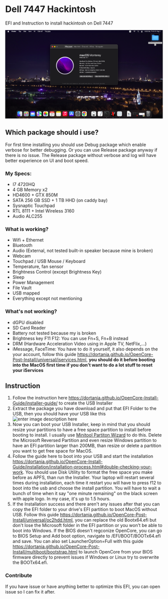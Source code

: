 
# Dell 7447 Hackintosh
EFI and Instruction to install hackintosh on Dell 7447

![enter image description here](./img/screenshot-1.png)

## Which package should i use?
For first time installing you should use Debug package which enable verbose for better debugging. Or you can use Release package anyway if there is no issue. The Release package without verbose and log will have better experience on UI and boot speed.

### My Specs:

 - I7 4720HQ
 - 4 GB Memory x2
 - HD4600 + GTX 850M
 - SATA 256 GB SSD + 1 TB HHD (on caddy bay)
 - Sysnaptic Touchpad
 - RTL 8111 + Intel Wireless 3160
 - Audio ALC255
### What is working?
- Wifi + Ethernet
- Bluetooth
- Audio (External, not tested built-in speaker because mine is broken)
- Webcam
- Touchpad / USB Mouse / Keyboard
- Temperature, fan sensor
- Brightness Control (except Brightness Key)
- Sleep
- Power Management
- File Vault
- USB mapped
- Everything except not mentioning
### What's not working?
- dGPU disabled
- SD Card Reader
- Battery not tested because my is broken
- Brightness key F11 F12: You can use Fn+S, Fn+B instead
- DRM (Hardware Acceleration Video using in Apple TV, NetFlix,...)
- iMessage, FaceTime: You have to do it yourself, it also depends on the your account, follow this guide https://dortania.github.io/OpenCore-Post-Install/universal/iservices.html, **you should do it before booting into the MacOS first time if you don't want to do a lot stuff to reset your iServices**

## Instruction

 1. Follow the instruction here https://dortania.github.io/OpenCore-Install-Guide/installer-guide/ to create the USB Installer
 2. Extract the package you have download and put that EFI Folder to the USB, then you should have your USB like this ![enter image description here](https://dortania.github.io/OpenCore-Install-Guide/assets/img/com-efi-done.a6fb730e.png)
 3. Now you can boot your USB Installer, keep in mind that you should resize your partitions to have a free space partition to install before booting to install.
I usually use [Minitool Partiton Wizard](https://www.partitionwizard.com/free-partition-manager.html) to do this. Delete the Microsoft Reversed Partition and even resize Windows partition to have an EFI partition larger than 200MB, than resize or delete a partition you want to get free space for MacOS.
4. Follow the guide here to boot into your USB and start the installation https://dortania.github.io/OpenCore-Install-Guide/installation/installation-process.html#double-checking-your-work. You should use Disk Utility to format the free space you make before as APFS, than run the Installer.
Your laptop will restart several times during installation, each time it restart you will have to press f12 to boot into the usb and choose the install partition. You will have to wait a bunch of time when it say "one minute remaining" on the black screen with apple logo. In my case, it's up to 1.5 hours.
5. If the Installation success and there aren't any issues after that you can copy the EFI folder to your drive's EFI partition to boot MacOS without USB.
Follow this guide https://dortania.github.io/OpenCore-Post-Install/universal/oc2hdd.html, you can replace the old Bootx64.efi but don't lose the Microsoft folder in the EFI partition or you won't be able to boot into Windows.
If the BIOS doesn't regconize OpenCore, you can go to BIOS Setup and Add boot option, navigate to /EFI/BOOT/BOOTx64.efi and save.
You can also set LauncherOption=Full with this guide https://dortania.github.io/OpenCore-Post-Install/multiboot/bootstrap.html to launch OpenCore from your BIOS firmware directly to prevent issues if Windows or Linux try to overwrite the BOOTx64.efi.

### Contribute
If you have issue or have anything better to optimize this EFI, you can open issue so I can fix it after.